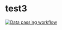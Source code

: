 # test3

[![Data passing workflow](https://github.com/jason660519/test3/actions/workflows/passing-data.yaml/badge.svg)](https://github.com/jason660519/test3/actions/workflows/main.yaml)
